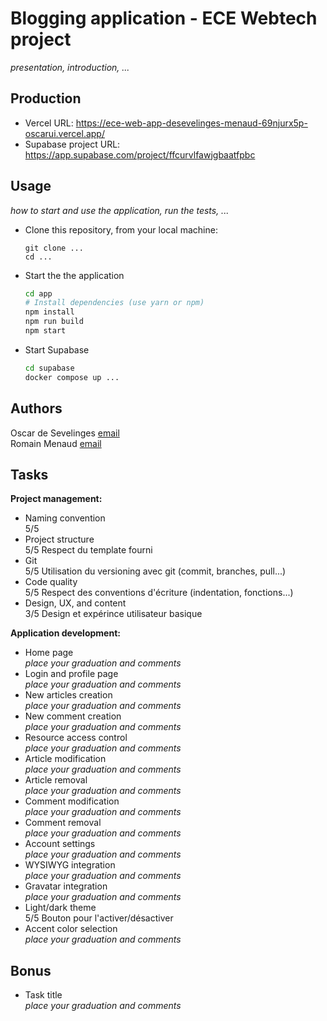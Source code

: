 
# Blogging application - ECE Webtech project

*presentation, introduction, ...*

## Production

- Vercel URL: https://ece-web-app-desevelinges-menaud-69njurx5p-oscarui.vercel.app/
- Supabase project URL: https://app.supabase.com/project/ffcurvlfawjgbaatfpbc

## Usage

*how to start and use the application, run the tests, ...*

* Clone this repository, from your local machine:
  ```
  git clone ...
  cd ...
  ```
* Start the the application
  ```bash
  cd app
  # Install dependencies (use yarn or npm)
  npm install
  npm run build
  npm start
  ```
* Start Supabase
  ```bash
  cd supabase
  docker compose up ...
  ```

## Authors

Oscar de Sevelinges [email](mailto:oscar.desevelinges@edu.ece.fr)  
Romain Menaud [email](mailto:romain.menaud@edu.ece.fr)

## Tasks
  
**Project management:**

* Naming convention   
  5/5
* Project structure   
  5/5 Respect du template fourni
* Git   
  5/5 Utilisation du versioning avec git (commit, branches, pull...)
* Code quality   
  5/5 Respect des conventions d'écriture (indentation, fonctions...)
* Design, UX, and content   
  3/5 Design et expérince utilisateur basique

**Application development:**

* Home page   
  *place your graduation and comments*
* Login and profile page   
  *place your graduation and comments*
* New articles creation   
  *place your graduation and comments*
* New comment creation   
  *place your graduation and comments*
* Resource access control   
  *place your graduation and comments*
* Article modification   
  *place your graduation and comments*
* Article removal   
  *place your graduation and comments*
* Comment modification   
  *place your graduation and comments*
* Comment removal   
  *place your graduation and comments*
* Account settings   
  *place your graduation and comments*
* WYSIWYG integration   
  *place your graduation and comments*
* Gravatar integration   
  *place your graduation and comments*
* Light/dark theme   
  5/5 Bouton pour l'activer/désactiver
* Accent color selection   
  *place your graduation and comments*

## Bonus

* Task title   
  *place your graduation and comments*
